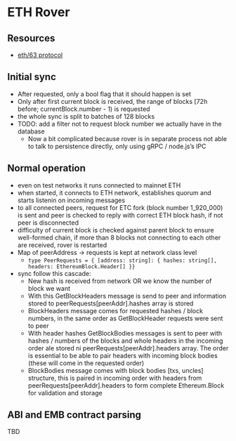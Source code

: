 # ETH Rover

## Resources

- [eth/63 protocol](https://github.com/ethereum/devp2p/blob/master/caps/eth.md)

## Initial sync

- After requested, only a bool flag that it should happen is set
- Only after first current block is received, the range of blocks [72h before; currentBlock.number - 1) is requested
- the whole sync is split to batches of 128 blocks
- TODO: add a filter not to request block number we actually have in the database
    - Now a bit complicated because rover is in separate process not able to talk to persistence directly, only using gRPC / node.js’s IPC

## Normal operation

- even on test networks it runs connected to mainnet ETH
- when started, it connects to ETH network, establishes quorum and starts listenin on incoming messages
- to all connected peers, request for ETC fork (block number 1_920_000) is sent and peer is checked to reply with correct ETH block hash, if not peer is disconnected
- difficulty of current block is checked against parent block to ensure well-formed chain, if more than 8 blocks not connecting to each other are received, rover is restarted
- Map of peerAddress -> requests is kept at network class level
    - `type PeerRequests = { [address: string]: { hashes: string[], headers: EthereumBlock.Header[] }}`
- sync follow this cascade:
    - New hash is received from network OR we know the number of block we want
    - With this GetBlockHeaders message is send to peer and information stored to peerRequests[peerAddr].hashes array is stored
    - BlockHeaders message comes for requested hashes / block numbers, in the same order as GetBlockHeader requests were sent to peer
    - With header hashes GetBlockBodies messages is sent to peer with hashes / numbers of the blocks and whole headers in the incoming order ale stored ni peerRequests[peerAddr].headers array. The order is essential to be able to pair headers with incoming block bodies (these will come in the requested order)
    - BlockBodies message comes with block bodies [txs, uncles] structure, this is paired in incoming order with headers from peerRequests[peerAddr].headers to form complete Ethereum.Block for validation and storage

## ABI and EMB contract parsing

TBD

